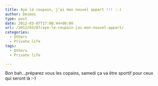 ```yaml
---
title: Ayé lé coupain, j’ai mon nouvel appart !!! :-)
author: Deimos
type: post
date: 2012-03-07T17:00:44+00:00
url: /2012/03/07/aye-le-coupain-jai-mon-nouvel-appart/
categories:
  - Others
  - Private life
tags:
  - Others
  - Private life

---
```


Bon bah...préparez vous les copains, samedi ça va être sportif pour ceux qui seront là :-)